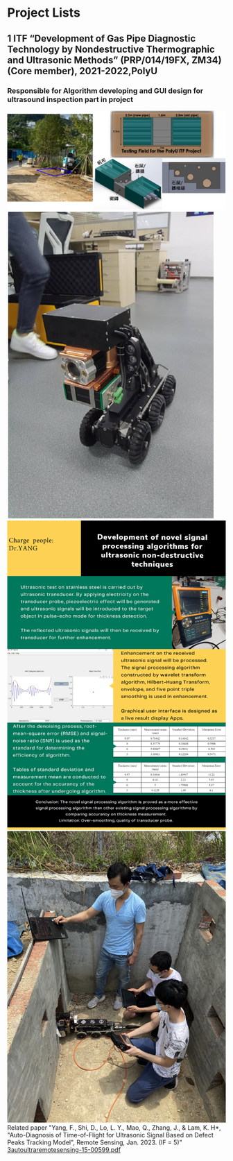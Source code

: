 Project Lists
===
## 1 ITF “Development of Gas Pipe Diagnostic Technology by Nondestructive Thermographic and Ultrasonic Methods” (PRP/014/19FX, ZM34)(Core member), 2021-2022,PolyU
### Responsible for Algorithm developing and GUI design for ultrasound inspection part in project 
![image](https://github.com/NicYeungfan/NicYeungfan.github.io/blob/main/Towngas2.png)
![image](https://github.com/NicYeungfan/NicYeungfan.github.io/blob/main/Towngas1.png)
![image](https://github.com/NicYeungfan/NicYeungfan.github.io/blob/main/ultrasoundimage.png)
![image](https://github.com/NicYeungfan/NicYeungfan.github.io/blob/main/Towngas3.jpg)
Related paper "Yang, F., Shi, D., Lo, L. Y., Mao, Q., Zhang, J., & Lam, K. H*, "Auto-Diagnosis of Time-of-Flight for Ultrasonic Signal Based on Defect Peaks Tracking Model", Remote Sensing, Jan. 2023. (IF = 5)" [3autoultraremotesensing-15-00599.pdf](https://github.com/NicYeungfan/NicYeungfan.github.io/blob/main/3autoultraremotesensing-15-00599.pdf)
